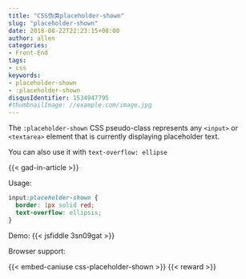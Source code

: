 ```yaml
---
title: "CSS伪类placeholder-shown"
slug: "placeholder-shown"
date: 2018-08-22T22:23:15+08:00
author: allen
categories:
- Front-End
tags:
- css
keywords:
- placeholder-shown
- :placeholder-shown
disqusIdentifier: 1534947795
#thumbnailImage: //example.com/image.jpg
---
```


The `:placeholder-shown` CSS pseudo-class represents any `<input>` or `<textarea>` element that is currently displaying placeholder text.

<!--more-->

You can also use it with `text-overflow: ellipse`

{{< gad-in-article >}}

Usage:
```css
input:placeholder-shown {
  border: 1px solid red;
  text-overflow: ellipsis;
}
```

Demo:
{{< jsfiddle 3sn09gat >}}

Browser support: 

{{< embed-caniuse css-placeholder-shown >}}
{{< reward >}}
